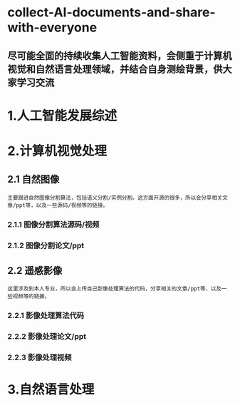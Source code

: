 # collect-AI-documents-and-share-with-everyone
尽可能全面的持续收集人工智能资料，会侧重于计算机视觉和自然语言处理领域，并结合自身测绘背景，供大家学习交流
---
# 1.人工智能发展综述
# 2.计算机视觉处理
## 2.1 自然图像
    主要跟进自然图像分割算法，包括语义分割/实例分割。这方面开源的很多，所以会分享相关文章/ppt等，以及一些源码/视频等的链接。
### 2.1.1 图像分割算法源码/视频
### 2.1.2 图像分割论文/ppt
## 2.2 遥感影像
    这里涉及到本人专业，所以会上传自己影像处理算法的代码，分享相关的文章/ppt等，以及一些视频等的链接。
### 2.2.1 影像处理算法代码
### 2.2.2 影像处理论文/ppt
### 2.2.3 影像处理视频
# 3.自然语言处理

